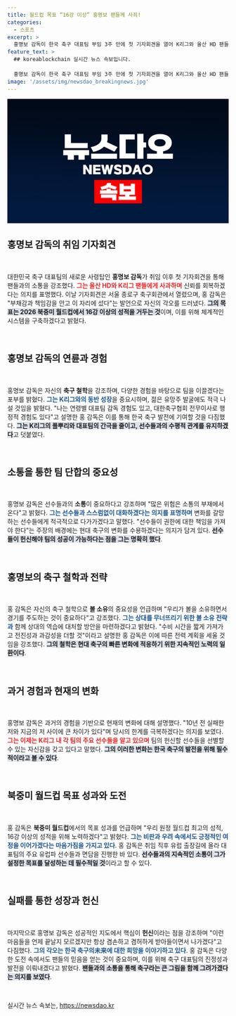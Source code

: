 ```yaml
---
title: 월드컵 목표 “16강 이상” 홍명보 팬들께 사죄!
categories:
  - 스포츠
excerpt: >
  홍명보 감독이 한국 축구 대표팀 부임 3주 만에 첫 기자회견을 열어 K리그와 울산 HD 팬들에게 사과했다. 그는 2026 북중미 월드컵 16강 이상 목표를 선언하며, 성장과 소통의 중요성을 강조했다.
feature_text: >
  ## koreablockchain 실시간 뉴스 속보입니다.

  홍명보 감독이 한국 축구 대표팀 부임 3주 만에 첫 기자회견을 열어 K리그와 울산 HD 팬들에게 사과했다. 그는 2026 북중미 월드컵 16강 이상 목표를 선언하며, 성장과 소통의 중요성을 강조했다.
image: '/assets/img/newsdao_breakingnews.jpg'
---
```


<p><img src="/assets/img/newsdao_breakingnews.jpg" alt="koreablockchain 속보" /></p>

<h2 data-ke-size="size26">홍명보 감독의 취임 기자회견</h2>

<p data-ke-size="size16">&nbsp;</p>

<p>대한민국 축구 대표팀의 새로운 사령탑인 <b>홍명보 감독</b>가 취임 이후 첫 기자회견을 통해 팬들과의 소통을 강조했다. <b><span style="color: #ee2323;">그는 울산 HD와 K리그 팬들에게 사과하며</span></b> 신뢰를 회복하겠다는 의지를 표명했다. 이날 기자회견은 서울 종로구 축구회관에서 열렸으며, 홍 감독은 "부채감과 책임감을 안고 이 자리에 섰다"는 발언으로 자신의 각오를 드러냈다. <b><span style="background-color: #21538527;">그의 목표는 2026 북중미 월드컵에서 16강 이상의 성적을 거두는 것</span></b>이며, 이를 위해 체계적인 시스템을 구축하겠다고 밝혔다. </p>

<p data-ke-size="size16">&nbsp;</p>

<h2 data-ke-size="size26">홍명보 감독의 연륜과 경험</h2>

<p data-ke-size="size16">&nbsp;</p>

<p>홍명보 감독은 자신의 <b>축구 철학</b>을 강조하며, 다양한 경험을 바탕으로 팀을 이끌겠다는 포부를 밝혔다. <b><span style="color: #1a5490;">그는 K리그와의 동반 성장</span></b>을 중요시하며, 젊은 유망주 발굴에도 적극 나설 것임을 밝혔다. "나는 연령별 대표팀 감독 경험도 있고, 대한축구협회 전무이사로 행정적 경험도 있다"고 설명한 홍 감독은 이를 통해 한국 축구 발전에 기여할 것을 다짐했다. <b><span style="background-color: #21538527;">그는 K리그의 풀뿌리와 대표팀의 간극을 줄이고, 선수들과의 수평적 관계를 유지하겠다</span></b>고 덧붙였다.</p>

<p data-ke-size="size16">&nbsp;</p>

<h2 data-ke-size="size26">소통을 통한 팀 단합의 중요성</h2>

<p data-ke-size="size16">&nbsp;</p>

<p>홍명보 감독은 선수들과의 <b>소통</b>이 중요하다고 강조하며 "많은 위험은 소통의 부재에서 온다"고 밝혔다. <b><span style="color: #1a5490;">그는 선수들과 스스럼없이 대화하겠다는 의지를 표명하며</span></b> 변화를 갈망하는 선수들에게 적극적으로 다가가겠다고 말했다. "선수들이 권한에 대한 책임을 가져야 한다"는 주장의 배경에는 현대 축구의 변화를 수용하겠다는 의지가 담겨 있다. <b><span style="background-color: #21538527;">선수들이 헌신해야 팀의 성공이 가능하다는 점을 그는 명확히 했다</span></b>.</p>

<p data-ke-size="size16">&nbsp;</p>

<h2 data-ke-size="size26">홍명보의 축구 철학과 전략</h2>

<p data-ke-size="size16">&nbsp;</p>

<p>홍 감독은 자신의 축구 철학으로 <b>볼 소유</b>의 중요성을 언급하며 "우리가 볼을 소유하면서 경기를 주도하는 것이 중요하다"고 강조했다. <b><span style="color: #1a5490;">그는 상대를 무너뜨리기 위한 볼 소유 전략과</span></b> 함께 상대의 역습에 대처할 방안을 마련하겠다고 밝혔다. "수비 시간을 짧게 가져가고 전진성과 과감성을 더할 것"이라고 설명한 홍 감독은 이에 따른 전력 계획을 세울 것임을 강조했다. <b><span style="background-color: #21538527;">그의 철학은 현대 축구의 빠른 변화에 적응하기 위한 지속적인 노력의 일환이다</span></b>.</p>

<p data-ke-size="size16">&nbsp;</p>

<h2 data-ke-size="size26">과거 경험과 현재의 변화</h2>

<p data-ke-size="size16">&nbsp;</p>

<p>홍명보 감독은 과거의 경험을 기반으로 현재의 변화에 대해 설명했다. "10년 전 실패한 저와 지금의 저 사이에 큰 차이가 있다"며 당시의 한계를 극복하겠다는 의지를 보였다. <b><span style="color: #ee2323;">그는 이제는 K리그 내 각 팀의 주요 선수들을 알고 있으며</span></b> 팀의 헌신할 선수들을 선별할 수 있는 자신감을 갖고 있다고 말했다. <b><span style="background-color: #21538527;">그의 이러한 변화는 한국 축구의 발전을 위해 필수적이라고 볼 수 있다</span></b>.</p>

<p data-ke-size="size16">&nbsp;</p>

<h2 data-ke-size="size26">북중미 월드컵 목표 성과와 도전</h2>

<p data-ke-size="size16">&nbsp;</p>

<p>홍 감독은 <b>북중미 월드컵</b>에서의 목표 성과를 언급하며 "우리 원정 월드컵 최고의 성적, 16강 이상의 성적을 위해 노력하겠다"고 밝혔다. <b><span style="color: #1a5490;">그는 비판과 우려 속에서도 긍정적인 여정을 이어가겠다는 마음가짐을 가지고 있다</span></b>. 홍 감독은 취임 직후 유럽 출장길에 올라 대표팀의 주요 유럽파 선수들과 면담을 진행한 바 있다. <b><span style="background-color: #21538527;">선수들과의 지속적인 소통이 그가 설정한 목표를 달성하는 데 필수적일 것</span></b>이라고 할 수 있다.</p>

<p data-ke-size="size16">&nbsp;</p>

<h2 data-ke-size="size26">실패를 통한 성장과 헌신</h2>

<p data-ke-size="size16">&nbsp;</p>

<p>마지막으로 홍명보 감독은 성공적인 지도에서 핵심이 <b>헌신</b>이라는 점을 강조하며 "이런 마음들을 언제 끝날지 모르겠지만 항상 겸손하고 겸허하게 받아들이면서 나가겠다"고 다짐했다. <b><span style="color: #1a5490;">그의 각오는 한국 축구의未来에 대한 희망을 이야기하고 있다</span></b>. 홍 감독은 다양한 도전 속에서도 팬들의 믿음을 얻는 것이 중요하며, 이를 위해 축구 대표팀의 진정성과 발전을 이뤄내겠다고 밝혔다. <b><span style="background-color: #21538527;">팬들과의 소통을 통해 축구라는 큰 그림을 함께 그려가겠다는 의지를 보였다</span></b>.</p>

<p data-ke-size="size16">&nbsp;</p>
실시간 뉴스 속보는, <a href="https://newsdao.kr" rel="dofollow">https://newsdao.kr</a>


